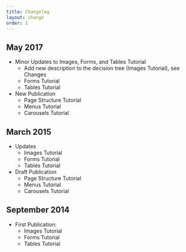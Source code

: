 ```yaml
---
title: Changelog
layout: change
order: 1
---
```


## May 2017


* Minor Updates to Images, Forms, and Tables Tutorial
  * Add new description to the decision tree (Images Tutorial), see Changes
  * Forms Tutorial
  * Tables Tutorial
* New Publication
  * Page Structure Tutorial
  * Menus Tutorial
  * Carousels Tutorial

## March 2015

* Updates
  * Images Tutorial
  * Forms Tutorial
  * Tables Tutorial
* Draft Publication
  * Page Structure Tutorial
  * Menus Tutorial
  * Carousels Tutorial

## September 2014

* First Publication:
  * Images Tutorial
  * Forms Tutorial
  * Tables Tutorial
